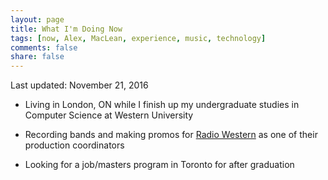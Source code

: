 ```yaml
---
layout: page
title: What I'm Doing Now
tags: [now, Alex, MacLean, experience, music, technology]
comments: false
share: false
---
```


Last updated: November 21, 2016

* Living in London, ON while I finish up my undergraduate studies in Computer Science at Western University

* Recording bands and making promos for [Radio Western](https://chrwradio.ca/) as one of their production coordinators

* Looking for a job/masters program in Toronto for after graduation